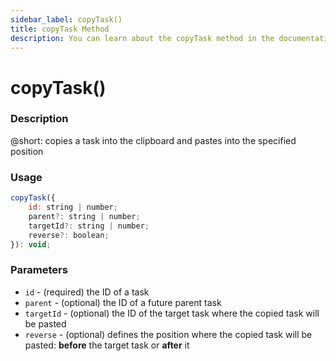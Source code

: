```yaml
---
sidebar_label: copyTask()
title: copyTask Method
description: You can learn about the copyTask method in the documentation of the DHTMLX JavaScript To Do List library. Browse developer guides and API reference, try out code examples and live demos, and download a free 30-day evaluation version of DHTMLX To Do List.
---
```


# copyTask()

### Description

@short: copies a task into the clipboard and pastes into the specified position

### Usage

~~~js
copyTask({
    id: string | number;
    parent?: string | number;
    targetId?: string | number;
    reverse?: boolean;
}): void;
~~~

### Parameters

- `id` - (required) the ID of a task
- `parent` - (optional) the ID of a future parent task
- `targetId` - (optional) the ID of the target task where the copied task will be pasted
- `reverse` - (optional) defines the position where the copied task will be pasted: **before** the target task or **after** it
